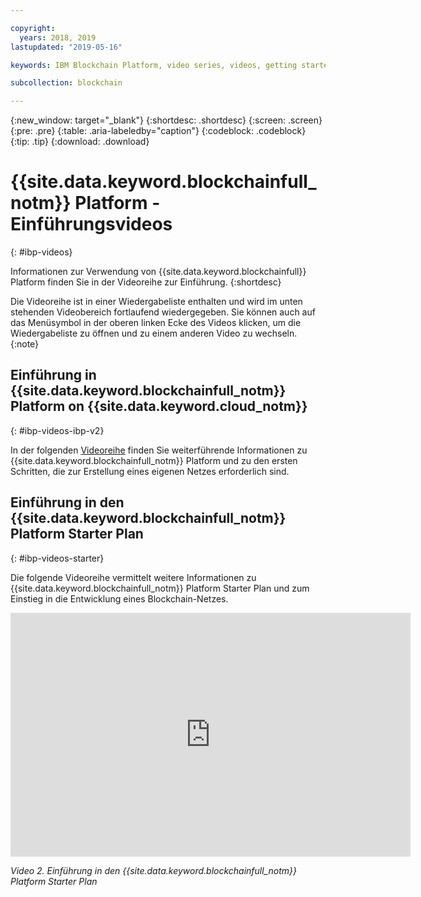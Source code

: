 ```yaml
---

copyright:
  years: 2018, 2019
lastupdated: "2019-05-16"

keywords: IBM Blockchain Platform, video series, videos, getting started videos, demo videos

subcollection: blockchain

---
```


{:new_window: target="_blank"}
{:shortdesc: .shortdesc}
{:screen: .screen}
{:pre: .pre}
{:table: .aria-labeledby="caption"}
{:codeblock: .codeblock}
{:tip: .tip}
{:download: .download}


# {{site.data.keyword.blockchainfull_notm}} Platform - Einführungsvideos
{: #ibp-videos}

Informationen zur Verwendung von {{site.data.keyword.blockchainfull}} Platform finden Sie in der Videoreihe zur Einführung.
{:shortdesc}

Die Videoreihe ist in einer Wiedergabeliste enthalten und wird im unten stehenden Videobereich fortlaufend wiedergegeben. Sie können auch auf das Menüsymbol in der oberen linken Ecke des Videos klicken, um die Wiedergabeliste zu öffnen und zu einem anderen Video zu wechseln.
{:note}

## Einführung in {{site.data.keyword.blockchainfull_notm}} Platform on {{site.data.keyword.cloud_notm}}
{: #ibp-videos-ibp-v2}

In der folgenden [Videoreihe]( http://ibm.biz/BlockchainPlatformSeries) finden Sie weiterführende Informationen zu {{site.data.keyword.blockchainfull_notm}} Platform und zu den ersten Schritten, die zur Erstellung eines eigenen Netzes erforderlich sind.

## Einführung in den {{site.data.keyword.blockchainfull_notm}} Platform Starter Plan
{: #ibp-videos-starter}

Die folgende Videoreihe vermittelt weitere Informationen zu {{site.data.keyword.blockchainfull_notm}} Platform Starter Plan und zum Einstieg in die Entwicklung eines Blockchain-Netzes.

<iframe class="embed-responsive-item" id="youtubeplayer2" title="Starter Plan-Videos" type="text/html" width="640" height="390" src="https://www.youtube.com/embed?listType=playlist&list=PL7LSy0eQMvjvBdal2mm74JlcNGMXYSGOe" frameborder="0" webkitallowfullscreen mozallowfullscreen allowfullscreen> </iframe>

*Video 2. Einführung in den {{site.data.keyword.blockchainfull_notm}} Platform Starter Plan*
